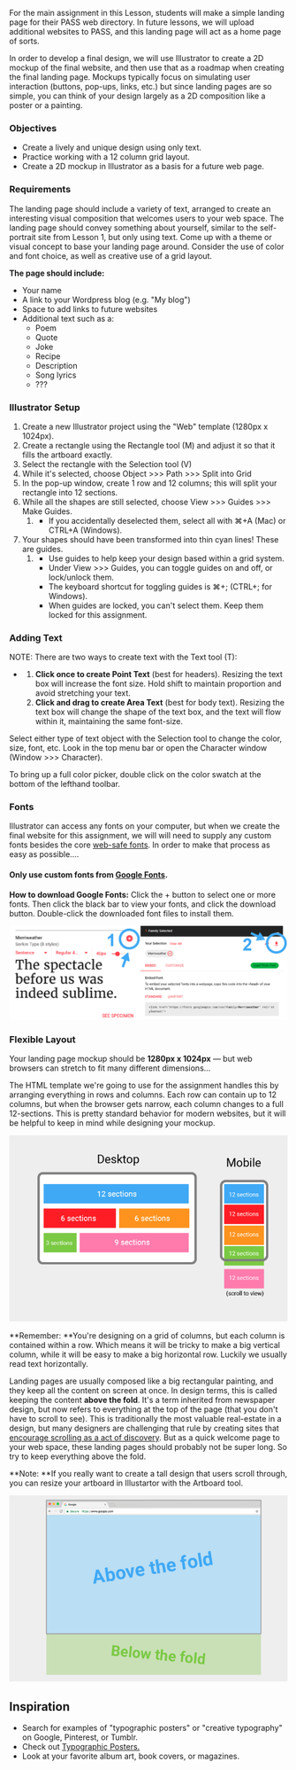 For the main assignment in this Lesson, students will make a simple landing page for their PASS web directory. In future lessons, we will upload additional websites to PASS, and this landing page will act as a home page of sorts.

In order to develop a final design, we will use Illustrator to create a 2D mockup of the final website, and then use that as a roadmap when creating the final landing page. Mockups typically focus on simulating user interaction \(buttons, pop-ups, links, etc.\) but since landing pages are so simple, you can think of your design largely as a 2D composition like a poster or a painting.

### Objectives

* Create a lively and unique design using only text.
* Practice working with a 12 column grid layout.
* Create a 2D mockup in Illustrator as a basis for a future web page.

### Requirements

The landing page should include a variety of text, arranged to create an interesting visual composition that welcomes users to your web space. The landing page should convey something about yourself, similar to the self-portrait site from Lesson 1, but only using text. Come up with a theme or visual concept to base your landing page around. Consider the use of color and font choice, as well as creative use of a grid layout.

**The page should include:**

* Your name
* A link to your Wordpress blog \(e.g. "My blog"\)
* Space to add links to future websites
* Additional text such as a:
  * Poem
  * Quote
  * Joke
  * Recipe
  * Description
  * Song lyrics
  * ???

### Illustrator Setup

1. Create a new Illustrator project using the "Web" template \(1280px x 1024px\). 
2. Create a rectangle using the Rectangle tool \(M\) and adjust it so that it fills the artboard exactly. 
3. Select the rectangle with the Selection tool \(V\)
4. While it's selected, choose Object &gt;&gt;&gt; Path &gt;&gt;&gt; Split into Grid
5. In the pop-up window, create 1 row and 12 columns; this will split your rectangle into 12 sections.
6. While all the shapes are still selected, choose View &gt;&gt;&gt; Guides &gt;&gt;&gt; Make Guides. 
   1. * If you accidentally deselected them, select all with ⌘+A \(Mac\) or CTRL+A \(Windows\). 
7. Your shapes should have been transformed into thin cyan lines! These are guides. 
   1. * Use guides to help keep your design based within a grid system.
      * Under View &gt;&gt;&gt; Guides, you can toggle guides on and off, or lock/unlock them.
      * The keyboard shortcut for toggling guides is ⌘+; \(CTRL+; for Windows\).
      * When guides are locked, you can't select them. Keep them locked for this assignment. 

### Adding Text

NOTE: There are two ways to create text with the Text tool \(T\):

* 1. **Click once to create Point Text** \(best for headers\). Resizing the text box will increase the font size. Hold shift to maintain proportion and avoid stretching your text. 
  2. **Click and drag to create Area Text** \(best for body text\). Resizing the text box will change the shape of the text box, and the text will flow within it, maintaining the same font-size. 

Select either type of text object with the Selection tool to change the color, size, font, etc. Look in the top menu bar or open the Character window \(Window &gt;&gt;&gt; Character\).

To bring up a full color picker, double click on the color swatch at the bottom of the lefthand toolbar.

### Fonts

Illustrator can access any fonts on your computer, but when we create the final website for this assignment, we will will need to supply any custom fonts besides the core [web-safe fonts](https://www.w3schools.com/cssref/css_websafe_fonts.asp). In order to make that process as easy as possible....

#### Only use custom fonts from [Google Fonts](https://fonts.google.com).

**How to download Google Fonts:** Click the + button to select one or more fonts. Then click the black bar to view your fonts, and click the download button. Double-click the downloaded font files to install them.

![](/unit-1/lesson-2/google-font-dl.png)

### Flexible Layout

Your landing page mockup should be **1280px x 1024px** — but web browsers can stretch to fit many different dimensions...

The HTML template we're going to use for the assignment handles this by arranging everything in rows and columns. Each row can contain up to 12 columns, but when the browser gets narrow, each column changes to a full 12-sections. This is pretty standard behavior for modern websites, but it will be helpful to keep in mind while designing your mockup.

![](/unit-1/lesson-2/responsive-grid.png)

**Remember: **You're designing on a grid of columns, but each column is contained within a row. Which means it will be tricky to make a big vertical column, while it will be easy to make a big horizontal row. Luckily we usually read text horizontally.

Landing pages are usually composed like a big rectangular painting, and they keep all the content on screen at once. In design terms, this is called keeping the content **above the fold**. It's a term inherited from newspaper design, but now refers to everything at the top of the page \(that you don't have to scroll to see\). This is traditionally the most valuable real-estate in a design, but many designers are challenging that rule by creating sites that [encourage scrolling as a act of discovery](http://iampaddy.com/lifebelow600/). But as a quick welcome page to your web space, these landing pages should probably not  be super long. So try to keep everything above the fold.

**Note: **If you really want to create a tall design that users scroll through, you can resize your artboard in Illustartor with the Artboard tool. 

![](/unit-1/lesson-2/fold-demo.png)

## Inspiration

* Search for examples of "typographic posters" or "creative typography" on Google, Pinterest, or Tumblr. 
* Check out [Typographic Posters.](https://www.typographicposters.com/)
* Look at your favorite album art, book covers, or magazines. 



